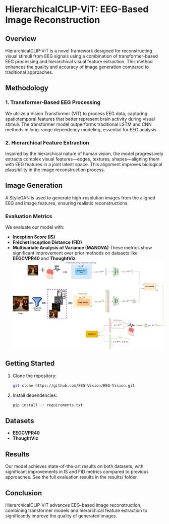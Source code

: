 # HierarchicalCLIP-ViT: EEG-Based Image Reconstruction

## Overview
HierarchicalCLIP-ViT is a novel framework designed for reconstructing visual stimuli from EEG signals using a combination of transformer-based EEG processing and hierarchical visual feature extraction. This method enhances the quality and accuracy of image generation compared to traditional approaches.


## Methodology
### 1. Transformer-Based EEG Processing
We utilize a Vision Transformer (ViT) to process EEG data, capturing spatiotemporal features that better represent brain activity during visual stimuli. The transformer model outperforms traditional LSTM and CNN methods in long-range dependency modeling, essential for EEG analysis.

### 2. Hierarchical Feature Extraction
Inspired by the hierarchical nature of human vision, the model progressively extracts complex visual features—edges, textures, shapes—aligning them with EEG features in a joint latent space. This alignment improves biological plausibility in the image reconstruction process.

## Image Generation
A StyleGAN is used to generate high-resolution images from the aligned EEG and image features, ensuring realistic reconstructions.

### Evaluation Metrics
We evaluate our model with:
- **Inception Score (IS)**
- **Fréchet Inception Distance (FID)**
- **Multivariate Analysis of Variance (MANOVA)**
These metrics show significant improvement over prior methods on datasets like **EEGCVPR40** and **ThoughtViz**.
![Figure 1](EEG_Image.png)
## Getting Started

1. Clone the repository:
   ```bash
   git clone https://github.com/EEG-Vision/EEG-Vision.git

2. Install dependencies:
   ```bash
   pip install -r requirements.txt

## Datasets
- **EEGCVPR40**
- **ThoughtViz**

## Results
Our model achieves state-of-the-art results on both datasets, with significant improvements in IS and FID metrics compared to previous approaches. See the full evaluation results in the results/ folder.

## Conclusion
HierarchicalCLIP-ViT advances EEG-based image reconstruction, combining transformer models and hierarchical feature extraction to significantly improve the quality of generated images.
